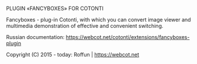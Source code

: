 PLUGIN «FANCYBOXES» FOR COTONTI

Fancyboxes - plug-in Cotonti, with which you can convert image viewer and multimedia demonstration of effective and convenient switching.

Russian documentation: https://webcot.net/cotonti/extensions/fancyboxes-plugin

Copyright (C) 2015 - today: Roffun | https://webcot.net